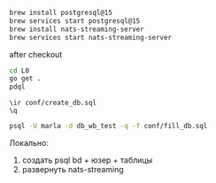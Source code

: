 
```bash
brew install postgresql@15
brew services start postgresql@15
brew install nats-streaming-server
brew services start nats-streaming-server
```
after checkout
```bash 
cd L0
go get .
pdql
```
```psql
\ir conf/create_db.sql
\q
```
```bash
psql -U marla -d db_wb_test -q -f conf/fill_db.sql
```

Локально: 
1. создать psql bd  + юзер + таблицы 
2. развернуть  nats-streaming

